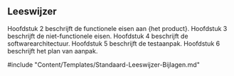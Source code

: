 ## Leeswijzer

Hoofdstuk 2 beschrijft de functionele eisen aan {het product}. Hoofdstuk 3 beschrijft de niet-functionele eisen. Hoofdstuk 4 beschrijft de softwarearchitectuur. Hoofdstuk 5 beschrijft de testaanpak. Hoofdstuk 6 beschrijft het plan van aanpak.

#include "Content/Templates/Standaard-Leeswijzer-Bijlagen.md"

